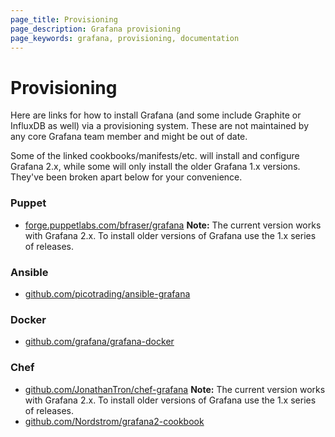 ```yaml
---
page_title: Provisioning
page_description: Grafana provisioning
page_keywords: grafana, provisioning, documentation
---
```


# Provisioning

Here are links for how to install Grafana (and some include Graphite or
InfluxDB as well) via a provisioning system. These are not maintained by
any core Grafana team member and might be out of date.

Some of the linked cookbooks/manifests/etc. will install and configure Grafana 2.x, while some will only install the older Grafana 1.x versions. They've been broken apart below for your convenience.

### Puppet

* [forge.puppetlabs.com/bfraser/grafana](https://forge.puppetlabs.com/bfraser/grafana) **Note:** The current version works with Grafana 2.x. To install older versions of Grafana use the 1.x series of releases.

### Ansible

* [github.com/picotrading/ansible-grafana](https://github.com/picotrading/ansible-grafana)

### Docker
* [github.com/grafana/grafana-docker](https://github.com/grafana/grafana-docker)

### Chef

* [github.com/JonathanTron/chef-grafana](https://github.com/JonathanTron/chef-grafana) **Note:** The current version works with Grafana 2.x. To install older versions of Grafana use the 1.x series of releases.
* [github.com/Nordstrom/grafana2-cookbook](https://github.com/Nordstrom/grafana2-cookbook)

